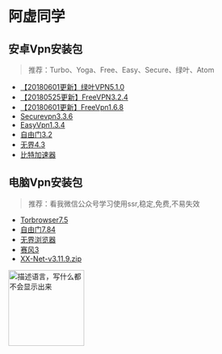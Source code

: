 # 阿虚同学
## 安卓Vpn安装包
>推荐：Turbo、Yoga、Free、Easy、Secure、绿叶、Atom

- [【20180601更新】绿叶VPN5.1.0](http://58.144.254.1/d0.ananas.chaoxing.com/download/119b0d7acfa27da00223de5af2209310)
- [【20180525更新】FreeVPN3.2.4](http://58.144.254.1/d0.ananas.chaoxing.com/download/670eeacc230d389a82ca98a6adfcc12d)
- [【20180601更新】FreeVpn1.6.8](http://58.144.254.3/d0.ananas.chaoxing.com/download/3042b954d608b6d3acdc2b812393080c)
- [Securevpn3.3.6](http://58.144.254.4/d0.ananas.chaoxing.com/download/29dc0648ae95f46e82affdff92ead249)
- [EasyVpn1.3.4](http://58.144.254.2/d0.ananas.chaoxing.com/download/00cbcc032b59278c8190c5e379074fec)
- [自由门3.2](http://58.144.254.4/d0.ananas.chaoxing.com/download/4986371f55ae2a4ecad92ec59d61882c)
- [无界4.3](http://58.144.254.4/d0.ananas.chaoxing.com/download/030e218136a50a1a31830bbaa0e21439)
- [比特加速器](https://share.seeall.club/webroot/download/info_bit.html)

## 电脑Vpn安装包
>推荐：看我微信公众号学习使用ssr,稳定,免费,不易失效
- [Torbrowser7.5](http://58.144.254.1/d0.ananas.chaoxing.com/download/193830df032a30cc89a43395f5852064)
- [自由门7.84](http://58.144.254.3/d0.ananas.chaoxing.com/download/a3bbda19d77e320bf9521962d4a0fd0f)
- [无界浏览器](http://58.144.254.2/d0.ananas.chaoxing.com/download/243c9f7d0c5b638fee5e2095d0d92377)
- [赛风3](http://58.144.254.2/d0.ananas.chaoxing.com/download/c3272715aecbcc72b5d70ef43cee609f)
- [XX-Net-v3.11.9.zip](http://58.144.254.1/d0.ananas.chaoxing.com/download/7403963afb98dcd965119fb24bebc47f)



<img src="https://github.com/HeTingwei/ReadmeLearn/blob/master/avatar1.jpg" width="150" height="150" alt="描述语言，写什么都不会显示出来"/>

